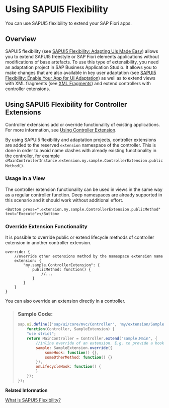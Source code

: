 <!-- loio72861c2eefd64ef392ae5b192a804d6b -->

# Using SAPUI5 Flexibility

You can use SAPUI5 flexibility to extend your SAP Fiori apps.



<a name="loio72861c2eefd64ef392ae5b192a804d6b__section_w4p_rgf_n2b"/>

## Overview

SAPUI5 flexibility \(see [SAPUI5 Flexibility: Adapting UIs Made Easy](../04_Essentials/sapui5-flexibility-adapting-uis-made-easy-a8e55aa.md)\) allows you to extend SAPUI5 freestyle or SAP Fiori elements applications without modifications of base artefacts. To use this type of extensibility, you need an adaptation project in SAP Business Application Studio. It allows you to make changes that are also available in key user adaptation \(see [SAPUI5 Flexibility: Enable Your App for UI Adaptation](../05_Developing_Apps/sapui5-flexibility-enable-your-app-for-ui-adaptation-f1430c0.md)\) as well as to extend views with XML fragments \(see [XML Fragments](../04_Essentials/xml-fragments-2c677b5.md)\) and extend controllers with controller extensions.



<a name="loio72861c2eefd64ef392ae5b192a804d6b__section_vjc_m3f_n2b"/>

## Using SAPUI5 Flexibility for Controller Extensions

Controller extensions add or override functionality of existing applications. For more information, see [Using Controller Extension](../04_Essentials/using-controller-extension-21515f0.md).

By using SAPUI5 flexibility and adaptation projects, controller extensions are added to the reserved `extension` namespace of the controller. This is done in order to avoid name clashes with already existing functionality in the controller, for example `oMainControllerInstance.extension.my.sample.ControllerExtension.publicMethod()`.



### Usage in a View

The controller extension functionality can be used in views in the same way as a regular controller function. Deep namespaces are already supported in this scenario and it should work without additional effort.

```
<Button press=".extension.my.sample.ControllerExtension.publicMethod" text="Execute"></Button>
```



### Override Extension Functionality

It is possible to override public or extend lifecycle methods of controller extension in another controller extension.

```
override: {
    //override other extensions method by the namespace extension name
    extension: {
        "my.sample.ControllerExtension": {
            publicMethod: function() {
                //...
            }
        }
    }
}
```

You can also override an extension directly in a controller.

> ### Sample Code:  
> ```js
> sap.ui.define(['sap/ui/core/mvc/Controller', 'my/extension/SampleExtension'],
>     function(Controller, SampleExtension) {
>     "use strict";
>     return MainController = Controller.extend("sample.Main", {
>         //inline override of an extension. E.g. to provide a hook implementation
>         sample: SampleExtension.override({
>             someHook: function() {},
>             someOtherMethod: function() {}
>         }),
>         onLifecycleHook: function() {
>         }
>     });
> });
> 
> ```

**Related Information**  


[What is SAPUI5 Flexibility?](https://help.sap.com/docs/UI5_FLEXIBILITY/430e2c1a4ff241bc8162df4bf51e0730/e36d19b3d24f47199a9a82d3faa508c3.html)

